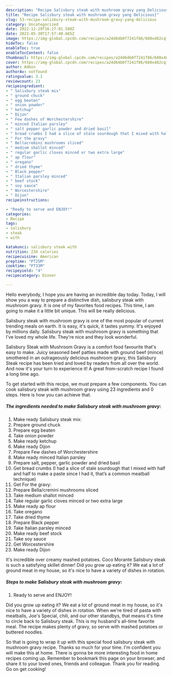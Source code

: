 ```yaml
---
description: "Recipe Salisbury steak with mushroom gravy yang Delicious}"
title: "Recipe Salisbury steak with mushroom gravy yang Delicious}"
slug: 53-recipe-salisbury-steak-with-mushroom-gravy-yang-delicious
category: Uncategorized
date: 2022-12-29T16:27:01.588Z
date: 2023-05-30T17:57:40.665Z
image: https://img-global.cpcdn.com/recipes/a24d64b0f7241f86/680x482cq70/salisbury-steak-with-mushroom-gravy-recipe-main-photo.jpg
hideToc: false
enableToc: true
enableTocContent: false
thumbnail: https://img-global.cpcdn.com/recipes/a24d64b0f7241f86/680x482cq70/salisbury-steak-with-mushroom-gravy-recipe-main-photo.jpg
cover: https://img-global.cpcdn.com/recipes/a24d64b0f7241f86/680x482cq70/salisbury-steak-with-mushroom-gravy-recipe-main-photo.jpg
author: Admin
authorAv: notfound
ratingvalue: 3.1
reviewcount: 23
recipeingredient:
- " Salisbury steak mix"
- " ground chuck"
- " egg beaten"
- " onion powder"
- " ketchup"
- " Dijon"
- " Few dashes of Worchestershire"
- " minced Italian parsley"
- " salt pepper garlic powder and dried basil"
- " bread crumbs I had a slice of stale sourdough that I mixed with half and half to make a paste since I had it thats a common meatball technique"
- " For the gravy"
- " Bellacremini mushrooms sliced"
- " medium shallot minced"
- " regular garlic cloves minced or two extra large"
- " ap flour"
- " oregano"
- " dried thyme"
- " Black pepper"
- " Italian parsley minced"
- " beef stock"
- " soy sauce"
- " Worcestershire"
- " Dijon"
recipeinstructions:

- "Ready to serve and ENJOY!"
categories:
- Recipe
tags:
- salisbury
- steak
- with

katakunci: salisbury steak with 
nutrition: 234 calories
recipecuisine: American
preptime: "PT25M"
cooktime: "PT33M"
recipeyield: "4"
recipecategory: Dinner

---
```



Hello everybody, I hope you are having an incredible day today. Today, I will show you a way to prepare a distinctive dish, salisbury steak with mushroom gravy. It is one of my favorites food recipes. This time, I am going to make it a little bit unique. This will be really delicious.

Salisbury steak with mushroom gravy is one of the most popular of current trending meals on earth. It is easy, it's quick, it tastes yummy. It's enjoyed by millions daily. Salisbury steak with mushroom gravy is something that I've loved my whole life. They're nice and they look wonderful.

Salisbury Steak with Mushroom Gravy is a comfort food favourite that&#39;s easy to make. Juicy seasoned beef patties made with ground beef (mince) smothered in an outrageously delicious mushroom gravy, this Salisbury Steak recipe has been tried and loved by readers from all over the world. And now it&#39;s your turn to experience it! A great from-scratch recipe I found a long time ago.


To get started with this recipe, we must prepare a few components. You can cook salisbury steak with mushroom gravy using 23 ingredients and 0 steps. Here is how you can achieve that.

<!--inarticleads1-->

##### The ingredients needed to make Salisbury steak with mushroom gravy:

1. Make ready  Salisbury steak mix:
1. Prepare  ground chuck
1. Prepare  egg beaten
1. Take  onion powder
1. Make ready  ketchup
1. Make ready  Dijon
1. Prepare  Few dashes of Worchestershire
1. Make ready  minced Italian parsley
1. Prepare  salt, pepper, garlic powder and dried basil
1. Get  bread crumbs (I had a slice of stale sourdough that I mixed with half and half to make a paste since I had it, that’s a common meatball technique)
1. Get  For the gravy:
1. Prepare  Bella/cremini mushrooms sliced
1. Take  medium shallot minced
1. Take  regular garlic cloves minced or two extra large
1. Make ready  ap flour
1. Take  oregano
1. Take  dried thyme
1. Prepare  Black pepper
1. Take  Italian parsley minced
1. Make ready  beef stock
1. Take  soy sauce
1. Get  Worcestershire
1. Make ready  Dijon


It&#39;s incredible over creamy mashed potatoes. Coco Morante Salisbury steak is such a satisfying skillet dinner! Did you grow up eating it? We eat a lot of ground meat in my house, so it&#39;s nice to have a variety of dishes in rotation. 

<!--inarticleads2-->

##### Steps to make Salisbury steak with mushroom gravy:


1. Ready to serve and ENJOY!

Did you grow up eating it? We eat a lot of ground meat in my house, so it&#39;s nice to have a variety of dishes in rotation. When we&#39;re tired of pasta with meatballs, Joe&#39;s Special, chili, and our other standbys, that means it&#39;s time to circle back to Salisbury steak. This is my husband&#39;s all-time favorite meal. The recipe makes plenty of gravy, so serve with mashed potatoes or buttered noodles. 

So that is going to wrap it up with this special food salisbury steak with mushroom gravy recipe. Thanks so much for your time. I'm confident you will make this at home. There is gonna be more interesting food in home recipes coming up. Remember to bookmark this page on your browser, and share it to your loved ones, friends and colleague. Thank you for reading. Go on get cooking!
